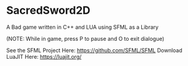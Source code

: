 # SacredSword2D
A Bad game written in C++ and LUA using SFML as a Library

(NOTE: While in game, press P to pause and O to exit dialogue)

See the SFML Project Here: https://github.com/SFML/SFML
Download LuaJIT Here: https://luajit.org/
